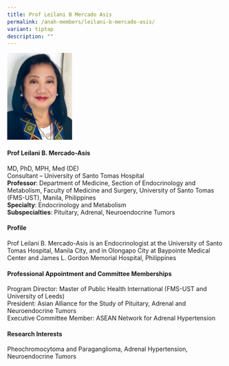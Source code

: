 ```yaml
---
title: Prof Leilani B Mercado Asis
permalink: /anah-members/leilani-b-mercado-asis/
variant: tiptap
description: ""
---
```

<p></p><div class="isomer-image-wrapper"><img style="width: 30%;" height="auto" width="100%" alt="" src="/images/ANAH ASEAN Network of Adrenal/Members/CRN__ANAH___Prof_Leilani_Mercardo_Asis.png"></div><h4><strong>Prof Leilani B. Mercado-Asis&nbsp;</strong>​</h4><p>MD, PhD, MPH, Med (DE)&nbsp;<br>Consultant – University of Santo Tomas Hospital​<br><strong>Professor</strong>: Department of Medicine, Section of Endocrinology and Metabolism, Faculty of&nbsp;Medicine and Surgery, University of Santo Tomas (FMS-UST), Manila, Philippines​<br><strong>Specialty</strong>: Endocrinology and Metabolism​<br><strong>Subspecialties</strong>: Pituitary, Adrenal, Neuroendocrine Tumors​ </p><h4><strong>Profile</strong>​</h4><p>Prof Leilani B. Mercado-Asis is an Endocrinologist at the University of Santo Tomas Hospital, Manila City,&nbsp;and in Olongapo City at&nbsp;Baypointe&nbsp;Medical Center and James L. Gordon Memorial Hospital,&nbsp;Philippines​</p><h4><strong>Professional Appointment and Committee Memberships&nbsp;&nbsp;&nbsp;&nbsp;&nbsp;&nbsp;&nbsp;&nbsp;&nbsp;&nbsp;&nbsp;&nbsp;&nbsp;&nbsp;&nbsp;&nbsp;&nbsp;&nbsp;&nbsp;&nbsp;&nbsp;&nbsp;&nbsp;</strong>​</h4><p>Program Director: Master of Public Health International (FMS-UST and University of Leeds)<br>President: Asian Alliance for the Study of Pituitary, Adrenal and Neuroendocrine Tumors<br>Executive Committee Member: ASEAN Network for Adrenal Hypertension​</p><h4><strong>Research Interests&nbsp;&nbsp;&nbsp;&nbsp;&nbsp;&nbsp;&nbsp;&nbsp;&nbsp;&nbsp;&nbsp;&nbsp;&nbsp;&nbsp;&nbsp;&nbsp;&nbsp;&nbsp;&nbsp;&nbsp;&nbsp;&nbsp;&nbsp;&nbsp;&nbsp;&nbsp;&nbsp;&nbsp;&nbsp;&nbsp;&nbsp;&nbsp;&nbsp;&nbsp;&nbsp;&nbsp;&nbsp;&nbsp;&nbsp;&nbsp;&nbsp;&nbsp;&nbsp;&nbsp;&nbsp;&nbsp;&nbsp;&nbsp;&nbsp;&nbsp;&nbsp;&nbsp;&nbsp;&nbsp;&nbsp;&nbsp;&nbsp;&nbsp;&nbsp;&nbsp;&nbsp;&nbsp;&nbsp;&nbsp;&nbsp;&nbsp;&nbsp;&nbsp;&nbsp;&nbsp;&nbsp;&nbsp;&nbsp;&nbsp;&nbsp;</strong>​</h4><p>Pheochromocytoma and Paraganglioma, Adrenal Hypertension, Neuroendocrine Tumors</p>